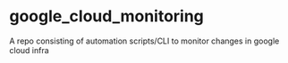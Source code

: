 # google_cloud_monitoring
A repo consisting of automation scripts/CLI to monitor changes in google cloud infra
